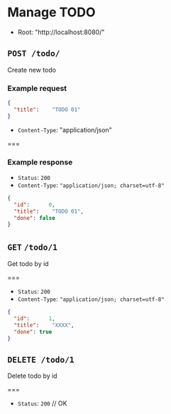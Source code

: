 # Manage TODO

* Root: "http://localhost:8080/"

## `POST /todo/`

Create new todo

### Example request

```json
{
  "title":    "TODO 01"
}
```

* `Content-Type`: "application/json"

===

### Example response

* `Status`: `200`
* `Content-Type`: `"application/json; charset=utf-8"`

```json
{
  "id":      0,
  "title":    "TODO 01",
  "done": false
}
```

## `GET` `/todo/1`

Get todo by id

===

* `Status`: `200`
* `Content-Type`: `"application/json; charset=utf-8"`

```json
{
  "id":      1,
  "title":    "XXXX",
  "done": true
}
```

## `DELETE /todo/1`

Delete todo by id

===

* `Status`: `200` // OK